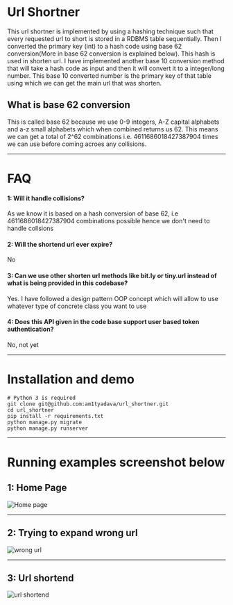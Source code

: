 # Url Shortner


This url shortner is implemented by using a hashing technique such that every requested url to short is stored in a RDBMS table sequentially. Then I converted the primary key (int) to a hash code using base 62 conversion(More in base 62 conversion is explained below). This hash is used in shorten url. I have implemented another base 10 conversion method that will take a hash code as input and then it will convert it to a integer/long number. This base 10 converted number is the primary key of that table using which we can get the main url that was shorten.

## What is base 62 conversion

This is called base 62 because we use 0-9 integers, A-Z capital alphabets and a-z small alphabets which when combined returns us 62. This means we can get a total of 2^62 combinations i.e. 4611686018427387904 times we can use before coming acroes any collisions.

---

# FAQ

#### 1: Will it handle collisions?
As we know it is based on a hash conversion of base 62, i.e 4611686018427387904 combinations possible hence we don't need to handle collsions

#### 2: Will the shortend url ever expire?
No

#### 3: Can we use other shorten url methods like bit.ly or tiny.url instead of what is being provided in this codebase?
Yes. I have followed a design pattern OOP concept which will allow to use whatever type of concrete class you want to use

#### 4: Does this API given in the code base support user based token authentication?
No, not yet

---

# Installation and demo
    # Python 3 is required
    git clone git@github.com:am1tyadava/url_shortner.git
    cd url_shortner
    pip install -r requirements.txt
    python manage.py migrate
    python manage.py runserver


---


# Running examples screenshot below


## 1: Home Page
![Home page](https://s3.ap-south-1.amazonaws.com/amityadav-blog-prod/media/jupyter_notebook/images/url_shortend.jpg)

---

## 2: Trying to expand wrong url
![wrong url](https://s3.ap-south-1.amazonaws.com/amityadav-blog-prod/media/jupyter_notebook/images/wrong_url.jpg)

---

## 3: Url shortend
![url shortend](https://s3.ap-south-1.amazonaws.com/amityadav-blog-prod/media/jupyter_notebook/images/url_shortend.jpg)
